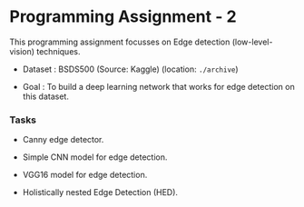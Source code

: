 # Programming Assignment - 2

This programming assignment focusses on Edge detection (low-level-vision) techniques.

- Dataset : BSDS500 (Source: Kaggle) (location: ```./archive```)

- Goal : To build a deep learning network that works for edge detection on this dataset.

### Tasks

- Canny edge detector.

- Simple CNN model for edge detection.
- VGG16 model for edge detection.
- Holistically nested Edge Detection (HED).
